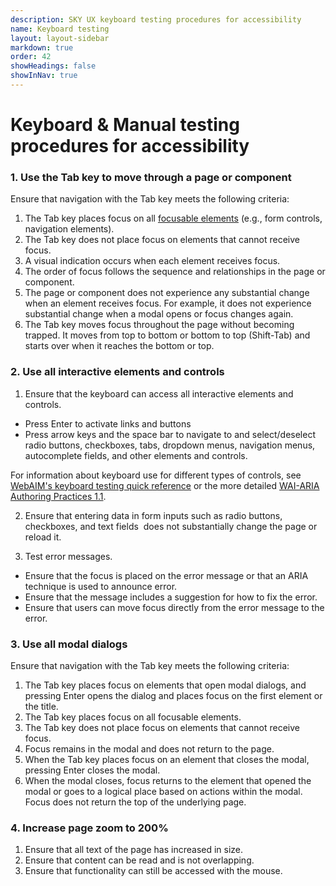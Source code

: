 ```yaml
---
description: SKY UX keyboard testing procedures for accessibility
name: Keyboard testing
layout: layout-sidebar
markdown: true
order: 42
showHeadings: false
showInNav: true
---
```


# Keyboard & Manual testing procedures for accessibility

### 1. Use the Tab key to move through a page or component

Ensure that navigation with the Tab key meets the following criteria:

1. The Tab key places focus on all [focusable elements](https://allyjs.io/data-tables/focusable.html) (e.g., form controls, navigation elements).
2. The Tab key does not place focus on elements that cannot receive focus.
3. A visual indication occurs when each element receives focus.
4. The order of focus follows the sequence and relationships in the page or component.
5. The page or component does not experience any substantial change when an element receives focus. For example, it does not experience substantial change when a modal opens or focus changes again.
6. The Tab key moves focus throughout the page without becoming trapped. It moves from top to bottom or bottom to top (Shift-Tab) and starts over when it reaches the bottom or top.

### 2. Use all interactive elements and controls

1. Ensure that the keyboard can access all interactive elements and controls.
  - Press Enter to activate links and buttons
  - Press arrow keys and the space bar to navigate to and select/deselect radio buttons, checkboxes, tabs, dropdown menus, navigation menus, autocomplete fields, and other elements and controls.

 For information about keyboard use for different types of controls, see [WebAIM's keyboard testing quick reference](http://webaim.org/techniques/keyboard/#testing) or the more detailed [WAI-ARIA Authoring Practices 1.1](https://www.w3.org/TR/2016/WD-wai-aria-practices-1.1-20160317/).

2. Ensure that entering data in form inputs such as radio buttons, checkboxes, and text fields  does not substantially change the page or reload it.

3. Test error messages.
 - Ensure that the focus is placed on the error message or that an ARIA technique is used to announce error.
 - Ensure that the message includes a suggestion for how to fix the error.
 - Ensure that users can move focus directly from the error message to the error.

### 3. Use all modal dialogs

Ensure that navigation with the Tab key meets the following criteria:

1. The Tab key places focus on elements that open modal dialogs, and pressing Enter opens the dialog and places focus on the first element or the title.
2. The Tab key places focus on all focusable elements.
3. The Tab key does not place focus on elements that cannot receive focus.
4. Focus remains in the modal and does not return to the page.
5. When the Tab key places focus on an element that closes the modal, pressing Enter closes the modal.
6. When the modal closes, focus returns to the element that opened the modal or goes to a logical place based on actions within the modal. Focus does not return the top of the underlying page.

### 4. Increase page zoom to 200%

1. Ensure that all text of the page has increased in size.
2. Ensure that content can be read and is not overlapping.
3. Ensure that functionality can still be accessed with the mouse.
